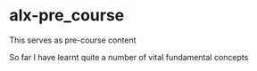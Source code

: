 # alx-pre_course

This serves as pre-course content

So far I have learnt quite a number of vital fundamental concepts
